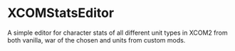 # XCOMStatsEditor
A simple editor for character stats of all different unit types in XCOM2 from both vanilla, war of the chosen and units from custom mods.
